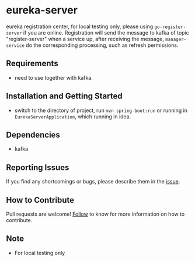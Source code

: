 # eureka-server

 eureka registration center, for local testing only, please using `go-register-server` if you are online. Registration will send the message to kafka of topic "register-server" when a service up, after receiving the message, `manager-service` do the corresponding processing, such as refresh permissions. 

## Requirements
- need to use together with kafka.

## Installation and Getting Started
- switch to the directory of project, run `mvn spring-boot:run` or running in `EurekaServerApplication`, which running in idea.

## Dependencies
- kafka 

## Reporting Issues

If you find any shortcomings or bugs, please describe them in the [issue](https://github.com/choerodon/choerodon/issues/new?template=issue_template.md).
    
## How to Contribute
Pull requests are welcome! [Follow](https://github.com/choerodon/choerodon/blob/master/CONTRIBUTING.md) to know for more information on how to contribute.

## Note
- For local testing only